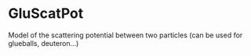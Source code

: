 # GluScatPot
Model of the scattering potential between two particles (can be used for glueballs, deuteron...)
